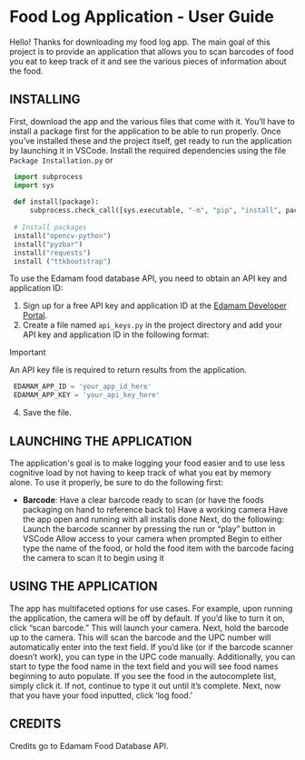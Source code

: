 # Food Log Application - User Guide 
Hello! Thanks for downloading my food log app. The main goal of this project is to provide an application that allows you to scan barcodes of food you eat to keep track of it and see the various pieces of information about the food.

## INSTALLING
First, download the app and the various files that come with it. You’ll have to install a package first for the application to be able to run properly. Once you’ve installed these and the project itself, get ready to run the application by launching it in VSCode.
Install the required dependencies using the file ```Package Installation.py``` or 
 ```python
  import subprocess
  import sys
   
  def install(package):
      subprocess.check_call([sys.executable, "-m", "pip", "install", package])
   
  # Install packages
  install("opencv-python")
  install("pyzbar")
  install("requests")
  install ("ttkbootstrap")
``` 
To use the Edamam food database API, you need to obtain an API key and application ID:

1. Sign up for a free API key and application ID at the [Edamam Developer Portal](https://developer.edamam.com/).
2. Create a file named `api_keys.py` in the project directory and add your API key and application ID in the following format:
> [!IMPORTANT]
> An API key file is required to return results from the application.

 ```python
  EDAMAM_APP_ID = 'your_app_id_here'
  EDAMAM_APP_KEY = 'your_api_key_here'
``` 
4. Save the file.

## LAUNCHING THE APPLICATION
The application's goal is to make logging your food easier and to use less cognitive load by not having to keep track of what you eat by memory alone. To use it properly, be sure to do the following first:
- **Barcode**: Have a clear barcode ready to scan (or have the foods packaging on hand to reference back to)
Have a working camera 
Have the app open and running with all installs done
Next, do the following:
Launch the barcode scanner by pressing the run or “play” button in VSCode
Allow access to your camera when prompted
Begin to either type the name of the food, or hold the food item with the barcode facing the camera to scan it to begin using it 

## USING THE APPLICATION
The app has multifaceted options for use cases. For example, upon running the application, the camera will be off by default. If you’d like to turn it on, click “scan barcode.” This will launch your camera. Next, hold the barcode up to the camera. This will scan the barcode and the UPC number will automatically enter into the text field. If you’d like (or if the barcode scanner doesn’t work), you can type in the UPC code manually. Additionally, you can start to type the food name in the text field and you will see food names beginning to auto populate. If you see the food in the autocomplete list, simply click it. If not, continue to type it out until it’s complete. 
Next, now that you have your food inputted, click ‘log food.’

## CREDITS
Credits go to Edamam Food Database API.
